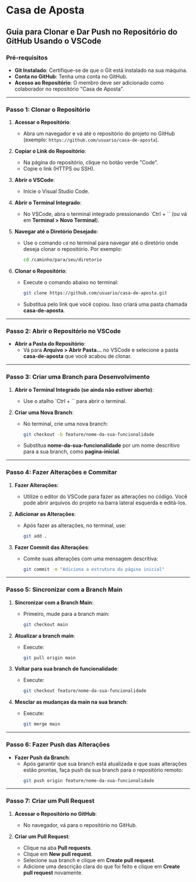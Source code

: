 # Casa de Aposta

## Guia para Clonar e Dar Push no Repositório do GitHub Usando o VSCode

### Pré-requisitos
- **Git Instalado**: Certifique-se de que o Git está instalado na sua máquina.
- **Conta no GitHub**: Tenha uma conta no GitHub.
- **Acesso ao Repositório**: O membro deve ser adicionado como colaborador no repositório "Casa de Aposta".

---

### **Passo 1: Clonar o Repositório**

1. **Acessar o Repositório**:
   - Abra um navegador e vá até o repositório do projeto no GitHub (exemplo: `https://github.com/usuario/casa-de-aposta`).

2. **Copiar o Link do Repositório**:
   - Na página do repositório, clique no botão verde "Code".
   - Copie o link (HTTPS ou SSH).

3. **Abrir o VSCode**:
   - Inicie o Visual Studio Code.

4. **Abrir o Terminal Integrado**:
   - No VSCode, abra o terminal integrado pressionando `Ctrl + `` (ou vá em **Terminal > Novo Terminal**).

5. **Navegar até o Diretório Desejado**:
   - Use o comando `cd` no terminal para navegar até o diretório onde deseja clonar o repositório. Por exemplo:
     ```bash
     cd /caminho/para/seu/diretorio
     ```

6. **Clonar o Repositório**:
   - Execute o comando abaixo no terminal:
     ```bash
     git clone https://github.com/usuario/casa-de-aposta.git
     ```
   - Substitua pelo link que você copiou. Isso criará uma pasta chamada **casa-de-aposta**.

---

### **Passo 2: Abrir o Repositório no VSCode**

- **Abrir a Pasta do Repositório**:
  - Vá para **Arquivo > Abrir Pasta...** no VSCode e selecione a pasta **casa-de-aposta** que você acabou de clonar.

---

### **Passo 3: Criar uma Branch para Desenvolvimento**

1. **Abrir o Terminal Integrado (se ainda não estiver aberto)**:
   - Use o atalho `Ctrl + `` para abrir o terminal.

2. **Criar uma Nova Branch**:
   - No terminal, crie uma nova branch:
     ```bash
     git checkout -b feature/nome-da-sua-funcionalidade
     ```
   - Substitua **nome-da-sua-funcionalidade** por um nome descritivo para a sua branch, como **pagina-inicial**.

---

### **Passo 4: Fazer Alterações e Commitar**

1. **Fazer Alterações**:
   - Utilize o editor do VSCode para fazer as alterações no código. Você pode abrir arquivos do projeto na barra lateral esquerda e editá-los.

2. **Adicionar as Alterações**:
   - Após fazer as alterações, no terminal, use:
     ```bash
     git add .
     ```

3. **Fazer Commit das Alterações**:
   - Comite suas alterações com uma mensagem descritiva:
     ```bash
     git commit -m "Adiciona a estrutura da página inicial"
     ```

---

### **Passo 5: Sincronizar com a Branch Main**

1. **Sincronizar com a Branch Main**:
   - Primeiro, mude para a branch main:
     ```bash
     git checkout main
     ```

2. **Atualizar a branch main**:
   - Execute:
     ```bash
     git pull origin main
     ```

3. **Voltar para sua branch de funcionalidade**:
   - Execute:
     ```bash
     git checkout feature/nome-da-sua-funcionalidade
     ```

4. **Mesclar as mudanças da main na sua branch**:
   - Execute:
     ```bash
     git merge main
     ```

---

### **Passo 6: Fazer Push das Alterações**

- **Fazer Push da Branch**:
  - Após garantir que sua branch está atualizada e que suas alterações estão prontas, faça push da sua branch para o repositório remoto:
    ```bash
    git push origin feature/nome-da-sua-funcionalidade
    ```

---

### **Passo 7: Criar um Pull Request**

1. **Acessar o Repositório no GitHub**:
   - No navegador, vá para o repositório no GitHub.

2. **Criar um Pull Request**:
   - Clique na aba **Pull requests**.
   - Clique em **New pull request**.
   - Selecione sua branch e clique em **Create pull request**.
   - Adicione uma descrição clara do que foi feito e clique em **Create pull request** novamente.
